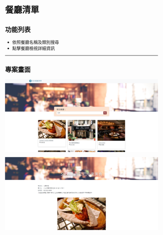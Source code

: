 # **餐廳清單**  

## **功能列表**
* 依照餐廳名稱及類別搜尋
* 點擊餐廳檢視詳細資訊

***

## **專案畫面**
![](https://github.com/quick123835/restaurant_list/blob/master/public/image/homepage.png)

![](https://github.com/quick123835/restaurant_list/blob/master/public/image/derailPage.png)